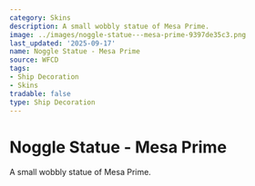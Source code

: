 ```yaml
---
category: Skins
description: A small wobbly statue of Mesa Prime.
image: ../images/noggle-statue---mesa-prime-9397de35c3.png
last_updated: '2025-09-17'
name: Noggle Statue - Mesa Prime
source: WFCD
tags:
- Ship Decoration
- Skins
tradable: false
type: Ship Decoration
---
```


# Noggle Statue - Mesa Prime

A small wobbly statue of Mesa Prime.

